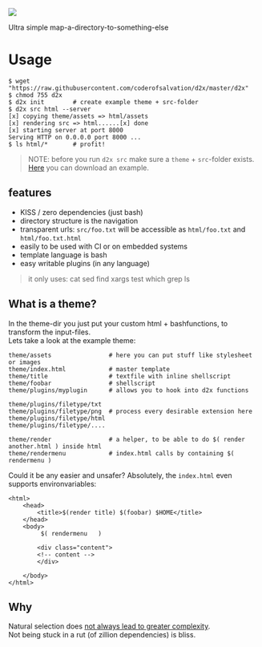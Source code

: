 ![](https://i.imgur.com/Wc1MguG.jpg)

Ultra simple map-a-directory-to-something-else

# Usage

```
$ wget "https://raw.githubusercontent.com/coderofsalvation/d2x/master/d2x"
$ chmod 755 d2x
$ d2x init        # create example theme + src-folder
$ d2x src html --server
[x] copying theme/assets => html/assets
[x] rendering src => html......[x] done
[x] starting server at port 8000
Serving HTTP on 0.0.0.0 port 8000 ...
$ ls html/*       # profit!
```

> NOTE: before you run `d2x src` make sure a `theme` + `src`-folder exists. [Here](https://raw.githubusercontent.com/coderofsalvation/d2x/master/theme.zip) you can download an example.

## features

* KISS / zero dependencies (just bash)
* directory structure is the navigation
* transparent urls: `src/foo.txt` will be accessible as `html/foo.txt` and `html/foo.txt.html`
* easily to be used with CI or on embedded systems
* template language is bash
* easy writable plugins (in any language)

> it only uses: cat sed find xargs test which grep ls

## What is a theme?

In the theme-dir you just put your custom html + bashfunctions, to transform the input-files.<br>
Lets take a look at the example theme:

```
theme/assets                # here you can put stuff like stylesheet or images
theme/index.html            # master template
theme/title                 # textfile with inline shellscript 
theme/foobar                # shellscript
theme/plugins/myplugin      # allows you to hook into d2x functions

theme/plugins/filetype/txt   
theme/plugins/filetype/png  # process every desirable extension here 
theme/plugins/filetype/html
theme/plugins/filetype/....

theme/render                # a helper, to be able to do $( render another.html ) inside html 
theme/rendermenu            # index.html calls by containing $( rendermenu )
```

Could it be any easier and unsafer?
Absolutely, the `index.html` even supports environvariables:

```
<html>
	<head>
		<title>$(render title) $(foobar) $HOME</title>
	</head>
	<body>
		 $( rendermenu   )

		<div class="content">
		<!-- content --> 
		</div>

	</body>
</html>
```

## Why

Natural selection does [not always lead to greater complexity](https://www.newscientist.com/article/dn13617-evolution-myths-natural-selection-leads-to-ever-greater-complexity/).<br>
Not being stuck in a rut (of zillion dependencies) is bliss.
